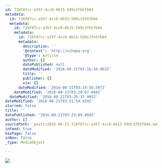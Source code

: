 ```yaml
---
id: 720f87cc-a35f-4cc0-8b15-599c3fb5fb04
metadata:
  id: 720f87cc-a35f-4cc0-8b15-599c3fb5fb04
  metadata:
    id: 720f87cc-a35f-4cc0-8b15-599c3fb5fb04
    metadata:
      id: 720f87cc-a35f-4cc0-8b15-599c3fb5fb04
      metadata:
        description: ''
        '@context': 'http://schema.org'
        '@type': Article
        author: []
        datePublished: null
        dateModified: '2016-08-21T03:16:10.963Z'
        title: ''
        publisher: {}
        via: {}
      dateModified: '2016-08-21T03:19:58.597Z'
    dateModified: '2016-08-21T03:20:07.004Z'
  dateModified: '2016-08-21T03:20:37.995Z'
dateModified: '2016-08-21T03:21:54.429Z'
starred: false
title: ''
datePublished: '2016-08-21T03:23:09.860Z'
author: []
sourcePath: _posts/2016-08-21-720f87cc-a35f-4cc0-8b15-599c3fb5fb04.md
inFeed: true
hasPage: false
inNav: false
_type: MediaObject

---
```

![](https://the-grid-user-content.s3-us-west-2.amazonaws.com/a0d9e219-cc3b-4a94-b82c-4699fd4c1929.jpg)